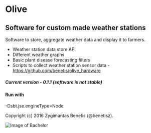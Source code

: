 # Olive
## Software for custom made weather stations

Software to store, aggregate weather data and display it to farmers.

- Weather station data store API
- Different weather graphs
- Basic plant disease forecasting filters
- Scripts to collect weather station sensor data - https://github.com/benetis/olive_hardware

##### Current version - 0.1.1 (software is not stable)

#### Run with
-Dsbt.jse.engineType=Node


Copyright (c) 2016 Zygimantas Benetis (@benetisz).

![Image of Bachelor](https://i.imgur.com/Z6XT0Cd.png)